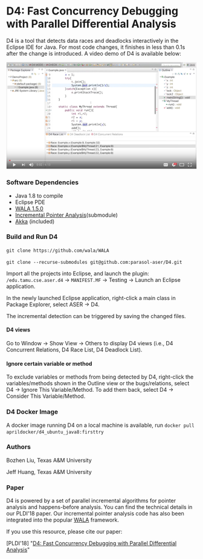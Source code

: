 # D4: Fast Concurrency Debugging with Parallel Differential Analysis

D4 is a tool that detects data races and deadlocks interactively in the Eclipse IDE for Java. For most code changes, it finishes in less than 0.1s after the change is introduced. A video demo of D4 is available below:

[![IMAGE|small](./d4_demo_fig.png)](https://www.youtube.com/watch?v=sAF4WYl7ANU&t "D4 Demo")

### Software Dependencies
- Java 1.8 to compile
- Eclipse PDE
- [WALA 1.5.0](https://github.com/wala/WALA)
- [Incremental Pointer Analysis](https://github.com/april1989/Incremental_Points_to_Analysis.git)(submodule)
- [Akka](https://akka.io/) (included)

### Build and Run D4 

````git clone https://github.com/wala/WALA```` 


````git clone --recurse-submodules git@github.com:parasol-aser/D4.git```` 

Import all the projects into Eclipse, and launch the plugin:  ````/edu.tamu.cse.aser.d4```` -> ````MANIFEST.MF```` -> Testing -> Launch an Eclipse application. 

In the newly launched Eclipse application, right-click a main class in Package Explorer, select ASER -> D4.

The incremental detection can be triggered by saving the changed files.

#### D4 views

Go to Window -> Show View -> Others to display D4 views (i.e., D4 Concurrent Relations, D4 Race List, D4 Deadlock List). 

#### Ignore certain variable or method

To exclude variables or methods from being detected by D4, right-click the variables/methods shown in the Outline view or the bugs/relations, select D4 -> Ignore This Variable/Method. To add them back, select D4 -> Consider This Variable/Method.

### D4 Docker Image
A docker image running D4 on a local machine is available, run 
````docker pull aprildocker/d4_ubuntu_java8:firsttry```` 

### Authors
Bozhen Liu, Texas A&M University

Jeff Huang, Texas A&M University

### Paper
D4 is powered by a set of parallel incremental algorithms for pointer analysis and happens-before analysis. You can find the technical details in our PLDI'18 paper. Our incremental pointer analysis code has also been integrated into the popular [WALA](https://github.com/april1989/Incremental_Points_to_Analysis.git) framework.

If you use this resource, please cite our paper: 

[PLDI'18] "[D4: Fast Concurrency Debugging with Parallel Differential Analysis](https://parasol.tamu.edu/~jeff/academic/d4.pdf)"

